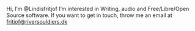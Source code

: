 Hi, I’m @Lindisfritjof
I’m interested in Writing, audio and Free/Libre/Open Source software.
If you want to get in touch, throw me an email at fritjof@riversouldiers.dk

<!---
Lindisfritjof/Lindisfritjof is a ✨ special ✨ repository because its `README.md` (this file) appears on your GitHub profile.
You can click the Preview link to take a look at your changes.
--->
